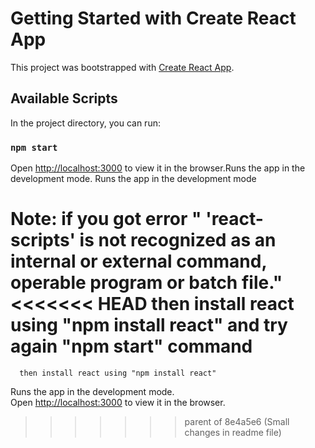 # Getting Started with Create React App

This project was bootstrapped with [Create React App](https://github.com/facebook/create-react-app).

## Available Scripts

In the project directory, you can run:

### `npm start`
Open [http://localhost:3000](http://localhost:3000) to view it in the browser.Runs the app in the development mode.
Runs the app in the development mode

Note: if you got error " 'react-scripts' is not recognized as an internal or external command, operable program or batch file."
<<<<<<< HEAD
      then install react using "npm install react" and try again "npm start" command
=======
      then install react using "npm install react"
Runs the app in the development mode.\
Open [http://localhost:3000](http://localhost:3000) to view it in the browser.

>>>>>>> parent of 8e4a5e6 (Small changes in readme file)
